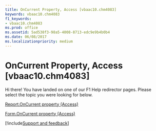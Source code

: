 ```yaml
---
title: OnCurrent Property, Access [vbaac10.chm4083]
keywords: vbaac10.chm4083
f1_keywords:
- vbaac10.chm4083
ms.prod: office
ms.assetid: 5ad538f3-98a5-4008-8713-edc9e9b4b0b4
ms.date: 06/08/2017
ms.localizationpriority: medium
---
```



# OnCurrent Property, Access [vbaac10.chm4083]

Hi there! You have landed on one of our F1 Help redirector pages. Please select the topic you were looking for below.

[Report.OnCurrent property (Access)](https://msdn.microsoft.com/library/593fdb6c-017a-986f-22ef-cc9e66aaaf01%28Office.15%29.aspx)

[Form.OnCurrent property (Access)](https://msdn.microsoft.com/library/bb7eb7be-7bb6-8fdd-6a48-f5b33ad7dc14%28Office.15%29.aspx)

[!include[Support and feedback](~/includes/feedback-boilerplate.md)]